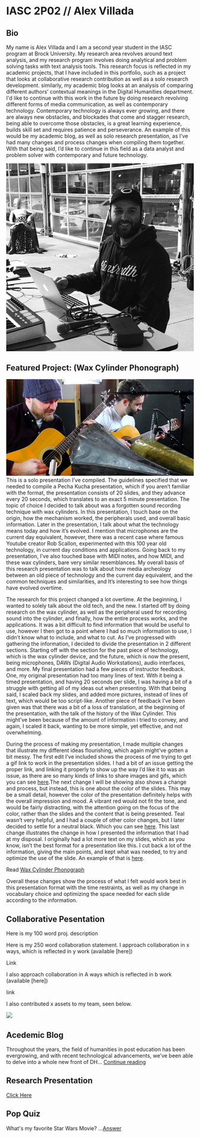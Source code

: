 # IASC 2P02 // Alex Villada

## Bio

My name is Alex Villada and I am a second year student in the IASC program at Brock University. My research area revolves around text analysis, and my research program involves doing analytical and problem solving tasks with text analysis tools. This research focus is reflected in my academic projects, that I have included in this portfolio, such as a project that looks at collaborative research contribution as well as a solo research development. similarly, my academic blog looks at an analysis of comparing different authors’ contextual meanings in the Digital Humanities department. I'd like to continue with this work in the future by doing research revolving different forms of media communication, as well as contemporary technology. Contemporary technology is always ever growing, and there are always new obstacles, and blockades that come and stagger research, being able to overcome those obstacles, is a great learning experience, builds skill set and requires patience and perseverance. An example of this would be my academic blog, as well as solo research presentation, as I’ve had many changes and process changes when compiling them together. With that being said, I’d like to continue in this field as a data analyst and problem solver with contemporary and future technology.

![](images/Me.jpg)

## Featured Project: (Wax Cylinder Phonograph)

![](images/FeaturedPic.png)
This is a solo presentation I’ve compiled. The guidelines specified that we needed to compile a Pecha Kucha presentation, which if you aren’t familiar with the format, the presentation consists of 20 slides, and they advance every 20 seconds, which translates to an exact 5 minute presentation. The topic of choice I decided to talk about was a forgotten sound recording technique with wax cylinders. In this presentation, I touch base on the origin, how the mechanism worked, the peripherals used, and overall basic information. Later in the presentation, I talk about what the technology means today and how it’s evolved. I mention that microphones are the current day equivalent, however, there was a recent case where famous Youtube creator Rob Scallon, experimented with this 100 year old technology, in current day conditions and applications. Going back to my presentation, I’ve also touched base with MIDI notes, and how MIDI, and these wax cylinders, bare very similar resemblances. My overall basis of this research presentation was to talk about how media archeology between an old piece of technology and the current day equivalent, and the common techniques and similarities, and It’s interesting to see how things have evolved overtime.  

The research for this project changed a lot overtime. At the beginning, I wanted to solely talk about the old tech, and the new. I started off by doing research on the wax cylinder, as well as the peripheral used for recording sound into the cylinder, and finally, how the entire process works, and the applications. It was a bit difficult to find information that would be useful to use, however I then got to a point where I had so much information to use, I didn’t know what to include, and what to cut. As I’ve progressed with gathering the information, I decided to divide the presentation in 2 different sections. Starting off with the section for the past piece of technology, which is the wax cylinder device, and the future, which is now the present, being microphones, DAWs (Digital Audio Workstations), audio interfaces, and more. My final presentation had a few pieces of instructor feedback. One, my original presentation had too many lines of text. With it being a timed presentation, and having 20 seconds per slide, I was having a bit of a struggle with getting all of my ideas out when presenting. With that being said, I scaled back my slides, and added more pictures, instead of lines of text, which would be too script-like. Another piece of feedback I’ve been given was that there was a bit of a loss of translation, at the beginning of the presentation, with the talk of the history of the Wax Cylinder. This might’ve been because of the amount of information  i tried to convey, and again, I scaled it back, wanting to be more simple, yet effective, and not overwhelming.

During the process of making my presentation, I made multiple changes that illustrate my different ideas flourishing, which again might’ve gotten a bit messy. The first edit I’ve included shows the process of me trying to get a gif link to work in the presentation slides. I had a bit of an issue getting the proper link, and linking it properly to show up the way I’d like it to was an issue, as there are so many kinds of links to share images and gifs, which you can see [here](https://github.com/AlexVillada/IASC-2P02/commit/cb547a874c6bcc10496c04793a7864ae7ae558c9#diff-abdf882c25e08d9ba219fe33f17591fe).The next change I will be showing also shows a change and process, but instead, this is one about the color of the slides. This may be a small detail, however the color of the presentation definitely helps with the overall impression and mood. A vibrant red would not fit the tone, and would be fairly distracting, with the attention going on the focus of the color, rather than the slides and the content that is being presented. Teal wasn’t very helpful, and I had a couple of other color changes, but I later decided to settle for a neutral black. Which you can see [here](https://github.com/AlexVillada/IASC-2P02/commit/45458c7096da2aac039da778cb89204bdebf93d8#diff-abdf882c25e08d9ba219fe33f17591fe). This last change illustrates the change in how I presented the information that I had at my disposal. I originally had a lot more text on my slides, which as you know, isn’t the best format for a presentation like this. I cut back a lot of the information, giving the main points, and kept what was needed, to try and optimize the use of the slide. An example of that is [here](https://github.com/AlexVillada/IASC-2P02/commit/d772ec3be86caadb949c53333ed35fc608a19fd5#diff-abdf882c25e08d9ba219fe33f17591fe). 

Read [Wax Cylinder Phonograph](blog)

Overall these changes show the process of what I felt would work best in this presentation format with the time restraints, as well as my change in vocabulary choice and optimizing the space needed for each slide according to the information.


## Collaborative Pesentation

Here is my 100 word proj. description

Here is my 250 word collaboration statement. I approach collaboration in x ways, which is reflected in y work (available [here])

Link

I also approach collaboration in A ways which is reflected in b work (available [here])

link

I also contributed x assets to my team, seen below.

![](images/collaboration.jpg)


## Acedemic Blog

Throughout the years, the field of humanities in post education has been evergrowing, and with recent technological advancements, we’ve been able to delve into a whole new front of DH... [Continue reading](blog)


## Research Presentation
[Click Here](https://alexvillada.github.io/IASC-2P02/reveal/index.html)



## Pop Quiz

What's my favorite Star Wars Movie?
...[Answer](images/star-wars-episode-3-revenge-of-the-sith-poster-4[1].jpg)
